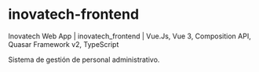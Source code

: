 # inovatech-frontend
Inovatech Web App | inovatech_frontend | Vue.Js, Vue 3, Composition API, Quasar Framework v2, TypeScript

Sistema de gestión de personal administrativo.
